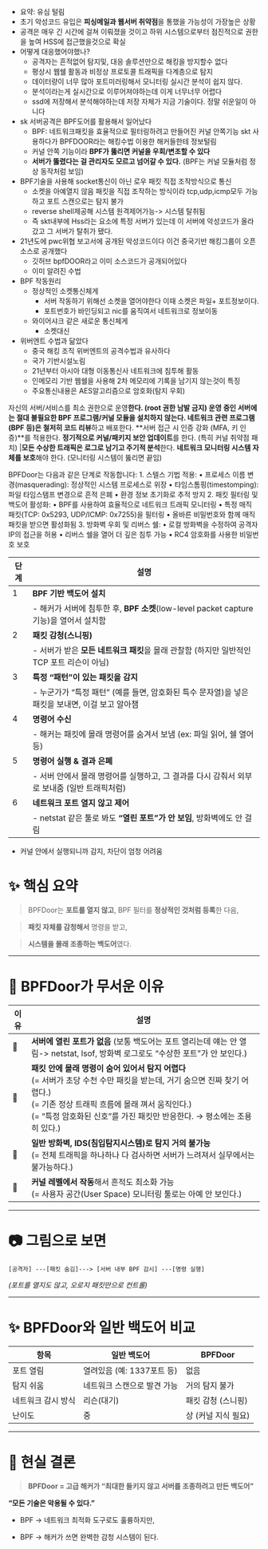 - 요약: 유심 털림
- 초기 악성코드 유입은 **피싱메일과 웹서버 취약점**을 통했을 가능성이 가장높은 상황
- 공격은 매우 긴 시간에 걸쳐 이뤄졌을 것이고 하위 시스템으로부터 점진적으로 권한을 높여 HSS에 접근했을것으로 확실
- 어떻게 대응했어야했나?
	- 공격자는 흔적없어 탐지및, 대응 솔루션만으로 해킹을 방지할수 없다
	- 평상시 웹쉘 활동과 비정상 프로토콜 트래픽을 다계층으로 탐지
	- 데이터량이 너무 많아 포트미러링해서 모니터링 실시간 분석이 쉽지 않다.
	- 분석이라는게 실시간으로 이루어져야하는데 이게 너무너무 어렵다
	- ssd에 저장해서 분석해야하는데 저장 자체가 지금 기술이다. 정말 쉬운일이 아니다
- sk 서버공격은 BPF도어를 활용해서 일어났다
	- BPF: 네트워크패킷을 효율적으로 필터링하려고 만들어진 커널 안쪽기능 skt 사용하다가 BPFDOOR라는 해킹수법 이용한 해커들한테 정보털림
	- 커널 안쪽 기능이라 **BPF가 뚫리면 커널을 우회/변조할 수 있다**
	- **서버가 뚫렸다는 걸 관리자도 모르고 넘어갈 수 있다.** (BPF는 커널 모듈처럼 정상 동작처럼 보임)
- BPF기술을 사용해 socket통신이 아닌 로우 패킷 직접 조작방식으로 통신
	- 소켓을 아예열지 않음 패킷을 직접 조작하는 방식이라 tcp,udp,icmp모두 가능하고 포트 스캔으로는 탐지 불가
	- reverse shell제공해 시스템 원격제어가능-> 시스템 탈취됨
	- 즉 skt내부에 Hss라는 요소에 특정 서버가 있는데 이 서버에 악성코드가 올라갔고 그 서버가 탈취가 됐다.
- 21년도에  pwc위협 보고서에 공개된 악성코드이다 이건 중국기반 해킹그룹이 오픈소스로 공개했다
	-  깃허브 bpfDOOR라고 이미 소스코드가 공개되어있다
	- 이미 알려진 수법
- BPF 작동원리
	- 정상적인 소켓통신체게
		- 서버 작동하기 위해선 소켓을 열어야한다 이때 소켓은 파일+ 포트정보이다.
		- 포트번호가 바인딩되고 nic를 움직여서 네트워크로 정보이동
	- 와이어샤크 같은 새로운 통신체게
		- 소켓대신 
- 위버엔트 수법과 닮았다
	- 중국 해킹 조직 위버엔트의 공격수법과 유사하다
	- 국가 기반시설노림
	- 21년부터 아시아 대형 이동통신사 네트워크에 침투해 활동
	- 인메모리 기반 웹쉘을 사용해 2차 메모리에 기록을 남기지 않는것이 특징
	- 주요통신내용은 AES알고리즘으로 암호화(탐지 우회)



자신의 서버/서비스를 최소 권한으로 운영**한다. (root 권한 남발 금지)
**운영 중인 서버에는 절대 불필요한 BPF 프로그램/커널 모듈을 설치하지 않는다.**
네트워크 관련 프로그램(BPF 등)은 철저히 코드 리뷰**하고 배포한다.
**서버 접근 시 인증 강화 (MFA, 키 인증)**를 적용한다.
**정기적으로 커널/패키지 보안 업데이트**를 한다. (특히 커널 취약점 패치)
|**모든 수상한 트래픽은 로그로 남기고 주기적 분석**한다.
**네트워크 모니터링 시스템 자체를 보호**해야 한다. (모니터링 시스템이 뚫리면 끝임)

BPFDoor는 다음과 같은 단계로 작동합니다:
	1.	스텔스 기법 적용:
	•	프로세스 이름 변경(masquerading): 정상적인 시스템 프로세스로 위장
	•	타임스톰핑(timestomping): 파일 타임스탬프 변경으로 흔적 은폐
	•	환경 정보 초기화로 추적 방지
	2.	패킷 필터링 및 백도어 활성화:
	•	BPF를 사용하여 효율적으로 네트워크 트래픽 모니터링
	•	특정 매직 패킷(TCP: 0x5293, UDP/ICMP: 0x7255)을 필터링
	•	올바른 비밀번호와 함께 매직 패킷을 받으면 활성화됨
	3.	방화벽 우회 및 리버스 쉘:
	•	로컬 방화벽을 수정하여 공격자 IP의 접근을 허용
	•	리버스 쉘을 열어 더 깊은 침투 가능
	•	RC4 암호화를 사용한 비밀번호 보호


| **단계** | **설명**                                                            |
| ------ | ----------------------------------------------------------------- |
| 1      | **BPF 기반 백도어 설치**                                                 |
|        | - 해커가 서버에 침투한 후, **BPF 소켓**(low-level packet capture 기능)을 열어서 설치함 |
| 2      | **패킷 감청(스니핑)**                                                    |
|        | - 서버가 받은 **모든 네트워크 패킷**을 몰래 관찰함 (하지만 일반적인 TCP 포트 리슨이 아님)          |
| 3      | **특정 “패턴”이 있는 패킷을 감지**                                            |
|        | - 누군가가 “특정 패턴” (예를 들면, 암호화된 특수 문자열)을 넣은 패킷을 보내면, 이걸 보고 알아챔        |
| 4      | **명령어 수신**                                                        |
|        | - 해커는 패킷에 몰래 명령어를 숨겨서 보냄 (ex: 파일 읽어, 쉘 열어 등)                      |
| 5      | **명령어 실행 & 결과 은폐**                                                |
|        | - 서버 안에서 몰래 명령어를 실행하고, 그 결과를 다시 감춰서 외부로 보내줌 (일반 트래픽처럼)            |
| 6      | **네트워크 포트 열지 않고 제어**                                              |
|        | - netstat 같은 툴로 봐도 **“열린 포트”가 안 보임**, 방화벽에도 안 걸림                  |

  
- 커널 안에서 실행되니까 감지, 차단이 엄청 어려움

# **✨ 핵심 요약**

  

> BPFDoor는 **포트를 열지 않고**, BPF 필터를 **정상적인 것처럼 등록**한 다음,

> **패킷 자체를 감청해서** 명령을 받고,

> **시스템을 몰래 조종하는 백도어**였다.

---

# **🧠 BPFDoor가 무서운 이유**

| **이유** | **설명**                                                                                                                                                          |
| ------ | --------------------------------------------------------------------------------------------------------------------------------------------------------------- |
| 🚨     | **서버에 열린 포트가 없음** (보통 백도어는 포트 열리는데 얘는 안 열림-> netstat, lsof, 방화벽 로그로도 “수상한 포트”가 안 보인다.)                                                                          |
| 🚨     | **패킷 안에 몰래 명령이 숨어 있어서 탐지 어렵다**<br>(= 서버가 초당 수천 수만 패킷을 받는데, 거기 숨으면 진짜 찾기 어렵다.)<br>(= 기존 정상 트래픽 흐름에 몰래 껴서 움직인다.)<br>(= “특정 암호화된 신호”를 가진 패킷만 반응한다. → 평소에는 조용히 있다.) |
| 🚨     | **일반 방화벽, IDS(침입탐지시스템)로 탐지 거의 불가능**<br>(= 전체 트래픽을 하나하나 다 검사하면 서버가 느려져서 실무에서는 불가능하다.)                                                                            |
| 🚨     | **커널 레벨에서 작동**해서 흔적도 최소화 가능<br>(= 사용자 공간(User Space) 모니터링 툴로는 아예 안 보인다.)                                                                                        |

  

---

# **📷 그림으로 보면**

```
[공격자] ---[패킷 숨김]---> [서버 내부 BPF 감시] ---[명령 실행]
```

_(포트를 열지도 않고, 오로지 패킷만으로 컨트롤)_

---

# **✨ BPFDoor와 일반 백도어 비교**

|**항목**|**일반 백도어**|**BPFDoor**|
|---|---|---|
|포트 열림|열려있음 (예: 1337포트 등)|없음|
|탐지 쉬움|네트워크 스캔으로 발견 가능|거의 탐지 불가|
|네트워크 감시 방식|리슨(대기)|패킷 감청 (스니핑)|
|난이도|중|상 (커널 지식 필요)|

  

---

# **🚨 현실 결론**

  

> **BPFDoor = 고급 해커가 “최대한 들키지 않고 서버를 조종하려고 만든 백도어”**

  **“모든 기술은 악용될 수 있다.”**

- BPF → 네트워크 최적화 도구로도 훌륭하지만,
    
- BPF → 해커가 쓰면 완벽한 감청 시스템이 된다.